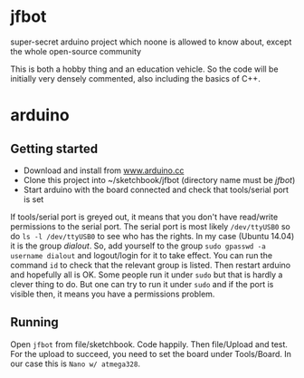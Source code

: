 jfbot
=====

super-secret arduino project which noone is allowed to know about,
except the whole open-source community

This is both a hobby thing and an education vehicle. So the code will
be initially very densely commented, also including the basics of C++.

# arduino

## Getting started

+ Download and install from www.arduino.cc
+ Clone this project into ~/sketchbook/jfbot (directory name must be *jfbot*)
+ Start arduino with the board connected and check that tools/serial port is set

If tools/serial port is greyed out, it means that you don't have read/write permissions
to the serial port. The serial port is most likely `/dev/ttyUSB0` so do `ls -l /dev/ttyUSB0`
to see who has the rights. In my case (Ubuntu 14.04) it is the group *dialout*. So,
add yourself to the group `sudo gpasswd -a username dialout` and logout/login for it to take
effect. You can run the command `id` to check that the relevant group is listed. Then restart
arduino and hopefully all is OK. Some people run it under `sudo` but that is hardly a clever
thing to do. But one can try to run it under `sudo` and if the port is visible then, it means
you have a permissions problem.

## Running

Open `jfbot` from file/sketchbook. Code happily. Then file/Upload and
test. For the upload to succeed, you need to set the board under
Tools/Board. In our case this is `Nano w/ atmega328`.